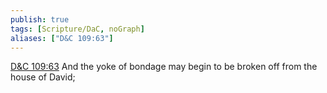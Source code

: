 ```yaml
---
publish: true
tags: [Scripture/DaC, noGraph]
aliases: ["D&C 109:63"]
---
```

[D&C 109:63](https://churchofjesuschrist.org/study/scriptures/dc-testament/dc/109?lang=eng&id=p63#p63) And the yoke of bondage may begin to be broken off from the house of David;
